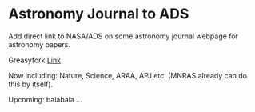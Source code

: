 # Astronomy Journal to ADS
Add direct link to NASA/ADS on some astronomy journal webpage for astronomy papers.

Greasyfork [Link](https://greasyfork.org/zh-CN/scripts/400529)

Now including:
Nature, Science, ARAA, APJ etc. (MNRAS already can do this by itself).

Upcoming:
balabala …
